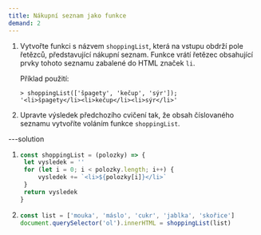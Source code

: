 ```yaml
---
title: Nákupní seznam jako funkce
demand: 2
---
```


1. Vytvořte funkci s názvem `shoppingList`, která na vstupu obdrží pole řetězců, představující nákupní seznam. Funkce vrátí řetězec obsahující prvky tohoto seznamu zabalené do HTML značek `li`.

   Příklad použití:

   ```jscon
   > shoppingList(['špagety', 'kečup', 'sýr']);
   '<li>špagety</li><li>kečup</li><li>sýr</li>'
   ```

1. Upravte výsledek předchozího cvičení tak, že obsah číslovaného seznamu vytvoříte voláním funkce `shoppingList`.

---solution

1. ```js
   const shoppingList = (polozky) => {
   	let vysledek = ''
   	for (let i = 0; i < polozky.length; i++) {
   		vysledek += `<li>${polozky[i]}</li>`
   	}
   	return vysledek
   }
   ```

1. ```js
   const list = ['mouka', 'máslo', 'cukr', 'jablka', 'skořice']
   document.querySelector('ol').innerHTML = shoppingList(list)
   ```
